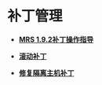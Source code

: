 # 补丁管理<a name="mrs_01_0409"></a>

-   **[MRS 1.9.2补丁操作指导](MRS-1-9-2补丁操作指导.md)**  

-   **[滚动补丁](滚动补丁.md)**  

-   **[修复隔离主机补丁](修复隔离主机补丁.md)**  


